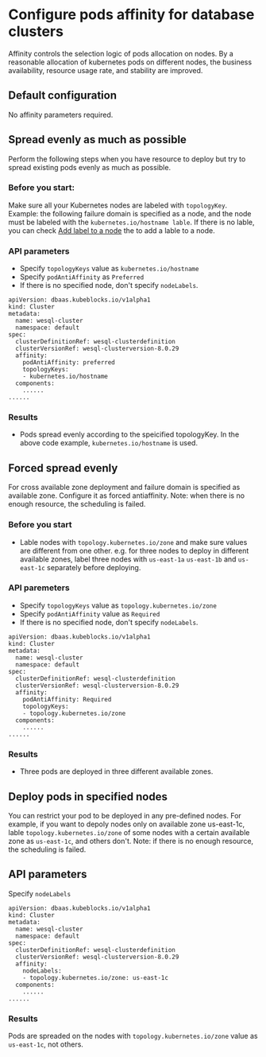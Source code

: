 # Configure pods affinity for database clusters
Affinity controls the selection logic of pods allocation on nodes. By a reasonable allocation of kubernetes pods on different nodes, the business availability, resource usage rate, and stability are improved. 
## Default configuration
No affinity parameters required.
## Spread evenly as much as possible
Perform the following steps when you have resource to deploy but try to spread existing pods evenly as much as possible.
### Before you start:
Make sure all your Kubernetes nodes are labeled with `topologyKey`. 
Example: the following failure domain is specified as a node, and the node must be labeled with the `kubernetes.io/hostname lable`. If there is no lable, you can check [Add label to a node](https://kubernetes.io/docs/tasks/configure-pod-container/assign-pods-nodes/#add-a-label-to-a-node) the to add a lable to a node.
### API parameters
- Specify `topologyKeys` value as `kubernetes.io/hostname`
- Specify `podAntiAffinity` as `Preferred`
- If there is no specified node, don't specify `nodeLabels`.
``` 
apiVersion: dbaas.kubeblocks.io/v1alpha1
kind: Cluster
metadata:
  name: wesql-cluster
  namespace: default
spec:
  clusterDefinitionRef: wesql-clusterdefinition
  clusterVersionRef: wesql-clusterversion-8.0.29
  affinity:
    podAntiAffinity: preferred
    topologyKeys:
    - kubernetes.io/hostname
  components:
    ......
...... 
```
### Results
  - Pods spread evenly according to the speicified topologyKey. In the above code example, `kubernetes.io/hostname` is used.
## Forced spread evenly
For cross available zone deployment and failure domain is specified as available zone. Configure it as forced antiaffinity.
Note: when there is no enough resource, the scheduling is failed.
### Before you start
- Lable nodes with `topology.kubernetes.io/zone` and make sure values are different from one other.
e.g. for three nodes to deploy in different available zones, label three nodes with `us-east-1a` `us-east-1b` and `us-east-1c` separately before deploying.
### API paremeters
- Specify `topologyKeys` value as `topology.kubernetes.io/zone​`
- Specify  `podAntiAffinity` value as `Required​`
- If there is no specified node, don't specify `nodeLabels`.
```
apiVersion: dbaas.kubeblocks.io/v1alpha1
kind: Cluster
metadata:
  name: wesql-cluster
  namespace: default
spec:
  clusterDefinitionRef: wesql-clusterdefinition
  clusterVersionRef: wesql-clusterversion-8.0.29
  affinity:
    podAntiAffinity: Required
    topologyKeys:
    - topology.kubernetes.io/zone
  components:
    ......
......
```
### Results
- Three pods are deployed in three different available zones. 
## Deploy pods in specified nodes
You can restrict your pod to be deployed in any pre-defined nodes. For example, if you want to depoly nodes only on available zone us-east-1c, lable `topology.kubernetes.io/zone` of some nodes with a certain available zone as `us-east-1c`, and others don't.
Note: if there is no enough resource, the scheduling is failed.
## API parameters
Specify `nodeLabels` 
```
apiVersion: dbaas.kubeblocks.io/v1alpha1
kind: Cluster
metadata:
  name: wesql-cluster
  namespace: default
spec:
  clusterDefinitionRef: wesql-clusterdefinition
  clusterVersionRef: wesql-clusterversion-8.0.29
  affinity:
    nodeLabels:
    - topology.kubernetes.io/zone: us-east-1c
  components:
    ......
......
```
### Results
Pods are spreaded on the nodes with `topology.kubernetes.io/zone` value as `us-east-1c`, not others.